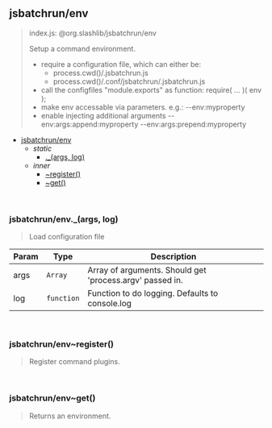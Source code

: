 
<br><a name="module_jsbatchrun/env"></a>

## jsbatchrun/env
> index.js: @org.slashlib/jsbatchrun/env> >  Setup a command environment.>    - require a configuration file, which can either be:>      - process.cwd()/.jsbatchrun.js>      - process.cwd()/.conf/jsbatchrun/.jsbatchrun.js>    - call the configfiles "module.exports" as function:>      require( ... )( env );>    - make env accessable via parameters. e.g.:>      --env:myproperty>    - enable injecting additional arguments>      --env:args:append:myproperty>      --env:args:prepend:myproperty


* [jsbatchrun/env](#module_jsbatchrun/env)
    * _static_
        * [._(args, log)](#module_jsbatchrun/env._)
    * _inner_
        * [~register()](#module_jsbatchrun/env..register)
        * [~get()](#module_jsbatchrun/env..get)


<br><a name="module_jsbatchrun/env._"></a>

### jsbatchrun/env.\_(args, log)
> Load configuration file


| Param | Type | Description |
| --- | --- | --- |
| args | <code>Array</code> | Array of arguments. Should get 'process.argv' passed in. |
| log | <code>function</code> | Function to do logging. Defaults to console.log |


<br><a name="module_jsbatchrun/env..register"></a>

### jsbatchrun/env~register()
> Register command plugins.


<br><a name="module_jsbatchrun/env..get"></a>

### jsbatchrun/env~get()
> Returns an environment.

